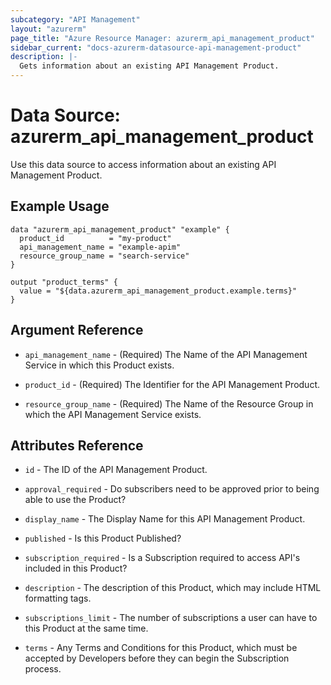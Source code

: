 ```yaml
---
subcategory: "API Management"
layout: "azurerm"
page_title: "Azure Resource Manager: azurerm_api_management_product"
sidebar_current: "docs-azurerm-datasource-api-management-product"
description: |-
  Gets information about an existing API Management Product.
---
```


# Data Source: azurerm_api_management_product

Use this data source to access information about an existing API Management Product.

## Example Usage

```hcl
data "azurerm_api_management_product" "example" {
  product_id          = "my-product"
  api_management_name = "example-apim"
  resource_group_name = "search-service"
}

output "product_terms" {
  value = "${data.azurerm_api_management_product.example.terms}"
}
```

## Argument Reference

* `api_management_name` - (Required) The Name of the API Management Service in which this Product exists.

* `product_id` - (Required) The Identifier for the API Management Product.

* `resource_group_name` - (Required) The Name of the Resource Group in which the API Management Service exists.

## Attributes Reference

* `id` - The ID of the API Management Product.

* `approval_required` - Do subscribers need to be approved prior to being able to use the Product?

* `display_name` - The Display Name for this API Management Product.

* `published` - Is this Product Published?

* `subscription_required` - Is a Subscription required to access API's included in this Product?

* `description` - The description of this Product, which may include HTML formatting tags.

* `subscriptions_limit` - The number of subscriptions a user can have to this Product at the same time.

* `terms` - Any Terms and Conditions for this Product, which must be accepted by Developers before they can begin the Subscription process.
